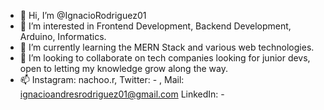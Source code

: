 - 👋 Hi, I’m @IgnacioRodriguez01
- 👀 I’m interested in Frontend Development, Backend Development, Arduino, Informatics.
- 🌱 I’m currently learning the MERN Stack and various web technologies.
- 💞️ I’m looking to collaborate on tech companies looking for junior devs, open to letting my knowledge grow along the way.
- 📫 Instagram: nachoo.r, Twitter: - , Mail: ignacioandresrodriguez01@gmail.com LinkedIn: -

<!---
IgnacioRodriguez01/IgnacioRodriguez01 is a ✨ special ✨ repository because its `README.md` (this file) appears on your GitHub profile.
You can click the Preview link to take a look at your changes.
--->
